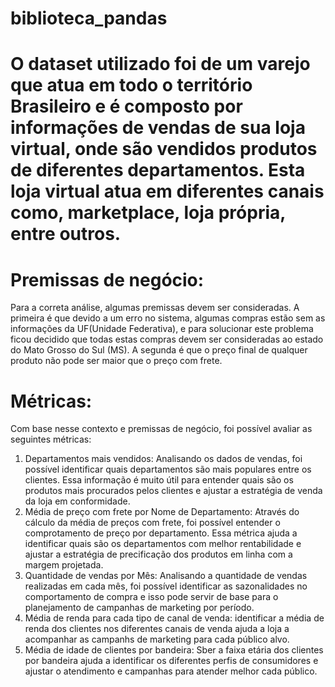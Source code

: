 # biblioteca_pandas

# O dataset utilizado foi de um varejo que atua em todo o território Brasileiro e é composto por informações de vendas de sua loja virtual, onde são vendidos produtos de diferentes departamentos. Esta loja virtual atua em diferentes canais como, marketplace, loja própria, entre outros.

# Premissas de negócio:
Para a correta análise, algumas premissas devem ser consideradas. A primeira é que devido a um erro no sistema, algumas compras estão sem as informações da UF(Unidade Federativa), e para solucionar este problema ficou decidido que todas estas compras devem ser consideradas ao estado do Mato Grosso do Sul (MS). A segunda é que o preço final de qualquer produto não pode ser maior que o preço com frete.

# Métricas:
Com base nesse contexto e premissas de negócio, foi possível avaliar as seguintes métricas:

1. Departamentos mais vendidos: Analisando os dados de vendas, foi possível identificar quais departamentos são mais populares entre os clientes. Essa informação é muito útil para entender quais são os produtos mais procurados pelos clientes e ajustar a estratégia de venda da loja em conformidade.
2. Média de preço com frete por Nome de Departamento: Através do cálculo da média de preços com frete, foi possível entender o comprotamento de preço por departamento. Essa métrica ajuda a identificar quais são os departamentos com melhor rentabilidade e ajustar a estratégia de precificação dos produtos em linha com a margem projetada.
3. Quantidade de vendas por Mês: Analisando a quantidade de vendas realizadas em cada mês, foi possível identificar as sazonalidades no comportamento de compra e isso pode servir de base para o planejamento de campanhas de marketing por período.
4. Média de renda para cada tipo de canal de venda: identificar a média de renda dos clientes nos diferentes canais de venda ajuda a loja a acompanhar as campanhs de marketing para cada público alvo.
5. Média de idade de clientes por bandeira: Sber a faixa etária dos clientes por bandeira ajuda a identificar os diferentes perfis de consumidores e ajustar o atendimento e campanhas para atender melhor cada público.
